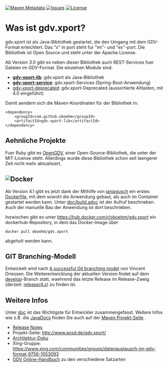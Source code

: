 [![Maven Metadata](https://maven-badges.herokuapp.com/maven-central/com.github.oboehm/gdv-xport/badge.svg)](https://maven-badges.herokuapp.com/maven-central/com.github.oboehm/gdv-xport)
[![Issues](https://img.shields.io/github/issues/oboehm/gdv.xport.svg)](https://github.com/oboehm/gdv.xport/issues)
[![License](https://img.shields.io/badge/License-Apache%202.0-blue.svg)](http://www.apache.org/licenses/LICENSE-2.0.html)

# Was ist gdv.xport?

gdv.xport ist als Java-Bibliothek gestartet, die den Umgang mit dem GDV-Format erleichtert. 
Das "x" in port steht fur "im"- und "ex"-port. Die Bibliothek ist Open Source und steht unter der Apache License. 

Ab Version 3.0 gibt es neben dieser Bibliothek auch REST-Services fuer Dateien im GDV-Format.
Die einzelnen Module sind: 

* [**gdv-xport-lib**](lib/): gdv.xport als Java-Bibliothek
* [**gdv-xport-service**](service/): gdv.xport-Services (Spring-Boot-Anwendung)
* [gdv-xport-deprecated](deprecated/): gdv.xport-Deprecated (aussortierte Altlasten, mit 4.0 eingeführt)

Damit aendern sich die Maven-Koordinaten für der Bibliothek in:

```
<dependency>
    <groupId>com.github.oboehm</groupId>
    <artifactId>gdv-xport-lib</artifactId>
</dependency>
```


## Aehnliche Projekte

Fuer Ruby gibt es [OpenGDV](https://github.com/vendis/opengdv/), einer Open-Source-Bibliothek, die unter der MIT-License steht.
Allerdings wurde diese Bibliothek schon seit laengerer Zeit nicht mehr aktualisiert.



## ![Docker](https://upload.wikimedia.org/wikipedia/commons/thumb/4/4e/Docker_%28container_engine%29_logo.svg/320px-Docker_%28container_engine%29_logo.svg.png)

Ab Version 4.1 gibt es jetzt dank der Mithilfe von [janjagusch](https://github.com/janjagusch) ein erstes [Dockerfile](Dockerfile), mit dem sowohl die Anwendung gebaut, als auch im Container gestartet werden kann.
Unter [doc/build.adoc](doc/build.adoc) ist der Aufruf beschrieben.
Auch der manuelle Bau der Anwendung ist dort beschrieben.

Inzwischen gibt es unter https://hub.docker.com/r/oboehm/gdv.xport ein dockerhub-Repository, in dem das Docker-Image über

```
docker pull oboehm/gdv.xport
```

abgeholt werden kann.


## GIT Branching-Modell

Entwickelt wird nach [A successful Git branching model](http://nvie.com/posts/a-successful-git-branching-model/) von Vincent Driessen.
Die Weiterentwicklung der aktuellen Version findet auf dem [develop](https://github.com/oboehm/gdv.xport/tree/develop)-Branch statt, waehrend das letzte Release im Release-Zweig (derzeit: [release/4.x](https://github.com/oboehm/gdv.xport/tree/release/4.x)) zu finden ist.



## Weitere Infos

Unter [doc](doc/) ist das Wichtigste für Entwickler zusammengefasst.
Weitere Infos wie z.B. die [JavaDocs](http://www.aosd.de/gdv.xport/apidocs/index.html) finden Sie auch auf der [Maven Projekt-Seite](http://www.aosd.de/gdv.xport/) .

* [Release Notes](CHANGELOG.md)
* Projekt-Seite: http://www.aosd.de/gdv.xport/
* [Architektur-Doku](src/asciidoc/README.adoc)
* Xing-Gruppe: https://www.xing.com/communities/groups/datenaustausch-im-gdv-format-9756-1053093
* [GDV Online-Handbuch](http://www.gdv-online.de/vuvm/bestand/rel2018/samenue.html) zu den verschiedene Satzarten